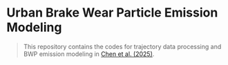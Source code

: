# Urban Brake Wear Particle Emission Modeling

> This repository contains the codes for trajectory data processing and BWP emission modeling in [Chen et al. (2025)](https://doi.org/10.1016/j.trd.2024.104541).
